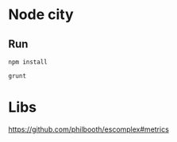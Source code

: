 # Node city

## Run

    npm install

    grunt

# Libs

https://github.com/philbooth/escomplex#metrics
